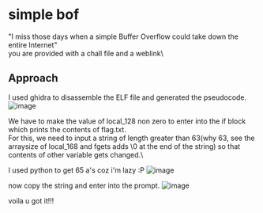 # simple bof

"I miss those days when a simple Buffer Overflow could take down the entire Internet"\
you are provided with a chall file and a weblink\

## Approach
I used ghidra to disassemble the ELF file and generated the pseudocode.\
![image](https://user-images.githubusercontent.com/34862954/164882348-e1b614af-aa35-4f4e-addc-67f46ccc04ec.png)

We have to make the value of local_128 non zero to enter into the if block which prints the contents of flag.txt.\
For this, we need to input a string of length greater than 63(why 63, see the arraysize of local_168 and fgets adds \0 at the end of the string) so that contents of other variable gets changed.\

I used python to get 65 a's coz i'm lazy :P
![image](https://user-images.githubusercontent.com/34862954/164882647-57c64016-4924-45cd-ae51-117b16dcab2e.png)

now copy the string and enter into the prompt.
![image](https://user-images.githubusercontent.com/34862954/164883106-5a4ffb87-a73e-415f-acec-c7ad5fc41fc5.png)

voila u got it!!!








